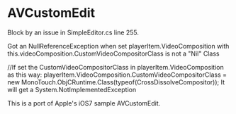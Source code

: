 AVCustomEdit
========================

Block by an issue in SimpleEditor.cs line 255.

Got an NullReferenceException when set playerItem.VideoComposition with this.videoComposition.CustomVideoCompositorClass is not a "Nil" Class

//If set the CustomVideoCompositorClass in playerItem.VideoComposition as this way:
playerItem.VideoComposition.CustomVideoCompositorClass = new MonoTouch.ObjCRuntime.Class(typeof(CrossDissolveCompositor));
It will get a System.NotImplementedException

This is a port of Apple's iOS7 sample AVCustomEdit.


